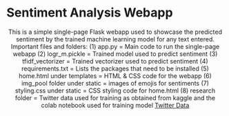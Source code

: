# Sentiment Analysis Webapp

<div>
  <p align="center">
    This is a simple single-page Flask webapp used to showcase the predicted sentiment by the trained machine learning model for any text entered.
    <br />
    Important files and folders:
    (1) app.py = Main code to run the single-page webapp
    (2) logr_m.pickle = Trained model used to predict sentiment
    (3) tfidf_vectorizer = Trained vectorizer used to predict sentiment
    (4) requirements.txt = Lists the packages that need to be installed
    (5) home.html under templates = HTML & CSS code for the webapp
    (6) img_pool folder under static = images of emojis for sentiments
    (7) styling.css under static = CSS styling code for home.html
    (8) research folder = Twitter data used for training as obtained from kaggle and the colab notebook used for training model
    <a href="https://www.kaggle.com/datasets/milobele/sentiment140-dataset-1600000-tweets/data">Twitter Data</a>
  </p>
</div>